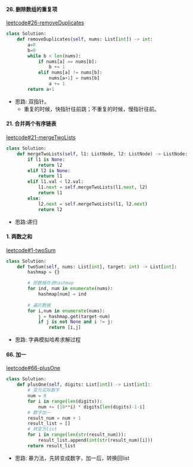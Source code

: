 
#### 26. 删除数组的重复项
[leetcode#26-removeDuplicates](https://leetcode-cn.com/problems/remove-duplicates-from-sorted-array/)

```python
class Solution:
    def removeDuplicates(self, nums: List[int]) -> int:
        a=0
        b=0
        while b < len(nums):
            if nums[a] == nums[b]:
                b += 1
            elif nums[a] != nums[b]:
                nums[a+1] = nums[b]
                a += 1
        return a+1
```
- 思路: 双指针。
    - 重复的时候，快指针往前跳；不重复的时候，慢指针往前。

#### 21. 合并两个有序链表
[leetcode#21-mergeTwoLists](https://leetcode-cn.com/problems/merge-two-sorted-lists/)

```python
class Solution:
    def mergeTwoLists(self, l1: ListNode, l2: ListNode) -> ListNode:
        if l1 is None:
            return l2
        elif l2 is None:
            return l1
        elif l1.val < l2.val:
            l1.next = self.mergeTwoLists(l1.next, l2)
            return l1
        else:
            l2.next = self.mergeTwoLists(l1, l2.next)
            return l2
```

- 思路:递归

#### 1. 两数之和
[leetcode#1-twoSum](https://leetcode-cn.com/problems/two-sum/)
```python
class Solution:
    def twoSum(self, nums: List[int], target: int) -> List[int]:
        hashmap = {}

        # 把数据存进hashmap
        for ind, num in enumerate(nums):
            hashmap[num] = ind
        
        # 遍历数据
        for i,num in enumerate(nums):
            j = hashmap.get(target-num)
            if j is not None and i != j:
                return [i,j]
```
- 思路: 字典模拟哈希求解过程

#### 66. 加一
[leetcode#66-plusOne](https://leetcode-cn.com/problems/plus-one/)
```python
class Solution:
    def plusOne(self, digits: List[int]) -> List[int]:
        # 变为实际数字
        num = 0
        for i in range(len(digits)):
            num += (10**i) * digits[len(digits)-1-i]
        # 数字加一
        result_num = num + 1
        result_list = []
        # 转变为list
        for i in range(len(str(result_num))):
            result_list.append(int(str(result_num)[i]))
        return result_list
```
- 思路: 暴力法，先转变成数字，加一后，转换回list

